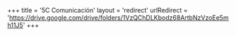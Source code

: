 +++
title = '5C Comunicación'
layout = 'redirect'
urlRedirect = 'https://drive.google.com/drive/folders/1VzQChDLKbodz68ArtbNzVzoEe5mh11J5'
+++